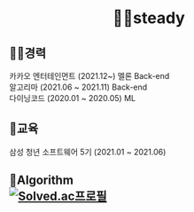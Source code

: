 
<div align=center>
  
# 🏃‍♂️steady
</div>

## 🧑‍🔧경력
카카오 엔터테인먼트 (2021.12~) 
멜론 Back-end
<br>
알고리마 (2021.06 ~ 2021.11) Back-end
<br>
다이닝코드 (2020.01 ~ 2020.05) ML

## 👀교육 
삼성 청년 소프트웨어 5기 (2021.01 ~ 2021.06)  

## 🔑Algorithm  </br>[![Solved.ac프로필](http://mazassumnida.wtf/api/v2/generate_badge?boj=uhs20000)](https://solved.ac/uhs20000)
